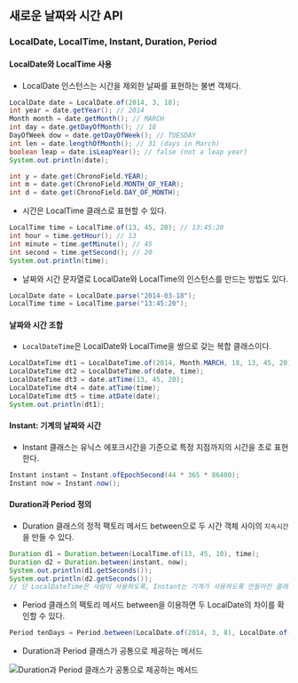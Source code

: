 새로운 날짜와 시간 API
----------------------

### LocalDate, LocalTime, Instant, Duration, Period

#### LocalDate와 LocalTime 사용

-	LocalDate 인스턴스는 시간을 제외한 날짜를 표현하는 불변 객체다.

```java
LocalDate date = LocalDate.of(2014, 3, 18);
int year = date.getYear(); // 2014
Month month = date.getMonth(); // MARCH
int day = date.getDayOfMonth(); // 18
DayOfWeek dow = date.getDayOfWeek(); // TUESDAY
int len = date.lengthOfMonth(); // 31 (days in March)
boolean leap = date.isLeapYear(); // false (not a leap year)
System.out.println(date);

int y = date.get(ChronoField.YEAR);
int m = date.get(ChronoField.MONTH_OF_YEAR);
int d = date.get(ChronoField.DAY_OF_MONTH);

```

-	시간은 LocalTime 클래스로 표현할 수 있다.

```java
LocalTime time = LocalTime.of(13, 45, 20); // 13:45:20
int hour = time.getHour(); // 13
int minute = time.getMinute(); // 45
int second = time.getSecond(); // 20
System.out.println(time);
```

-	날짜와 시간 문자열로 LocalDate와 LocalTime의 인스턴스를 만드는 방법도 있다.

```java
LocalDate date = LocalDate.parse("2014-03-18");
LocalTime time = LocalTime.parse("13:45:20");
```

#### 날짜와 시간 조합

-	`LocalDateTime`은 LocalDate와 LocalTime을 쌍으로 갖는 복합 클래스이다.

```java
LocalDateTime dt1 = LocalDateTime.of(2014, Month.MARCH, 18, 13, 45, 20); // 2014-03-18T13:45
LocalDateTime dt2 = LocalDateTime.of(date, time);
LocalDateTime dt3 = date.atTime(13, 45, 20);
LocalDateTime dt4 = date.atTime(time);
LocalDateTime dt5 = time.atDate(date);
System.out.println(dt1);
```

#### Instant: 기계의 날짜와 시간

-	Instant 클래스는 유닉스 에포크시간을 기준으로 특정 지점까지의 시간을 초로 표현한다.

```java
Instant instant = Instant.ofEpochSecond(44 * 365 * 86400);
Instant now = Instant.now();
```

#### Duration과 Period 정의

-	Duration 클래스의 정적 팩토리 메서드 between으로 두 시간 객체 사이의 `지속시간`을 만들 수 있다.

```java
Duration d1 = Duration.between(LocalTime.of(13, 45, 10), time);
Duration d2 = Duration.between(instant, now);
System.out.println(d1.getSeconds());
System.out.println(d2.getSeconds());
// 단 LocalDateTime은 사람이 사용하도록, Instant는 기계가 사용하도록 만들어진 클래스로 같이 사용할 수는 없다.
```

-	Period 클래스의 팩토리 메서드 between을 이용하면 두 LocalDate의 차이를 확인할 수 있다.

```java
Period tenDays = Period.between(LocalDate.of(2014, 3, 8), LocalDate.of(2014, 3, 18));
```

-	Duration과 Period 클래스가 공통으로 제공하는 메서드

![Duration과 Period 클래스가 공통으로 제공하는 메서드](http://drive.google.com/uc?export=view&id=0ByLqiEM75qEzei1DODh5ZGVPdjA)
